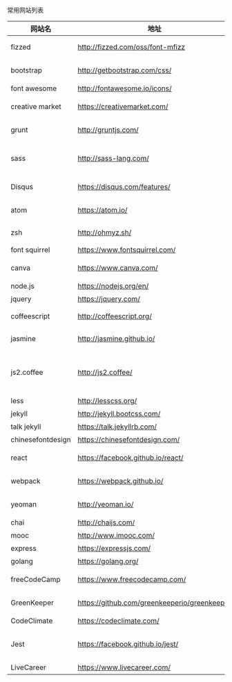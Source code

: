 常用网站列表


| 网站名 |地址| 描述|
|---|---|---|
| fizzed |http://fizzed.com/oss/font-mfizz | 一些开源项目的图标|
| bootstrap |http://getbootstrap.com/css/ | 最流行的前端开源框架|
| font awesome |http://fontawesome.io/icons/ | 常用图标 |
| creative market |https://creativemarket.com/ | 优秀设计资源 |
| grunt |http://gruntjs.com/ | grunt构建工具官方站点 |
| sass |http://sass-lang.com/ | sass预变异语言官方站点 |
| Disqus |https://disqus.com/features/ | 站点评论工具 |
| atom |https://atom.io/ |atom编辑器官方站点|
|  zsh |http://ohmyz.sh/ |逼格高的shell |
| font squirrel | https://www.fontsquirrel.com/ | 免费的字体|
| canva |  https://www.canva.com/ |  网上设计作品 |
| node.js | https://nodejs.org/en/ | node.js官网 |
| jquery | https://jquery.com/ | jquery官网 |
| coffeescript | http://coffeescript.org/ | coffeescript官网|
| jasmine | http://jasmine.github.io/ | js行为测试开发框架 |
| js2.coffee | http://js2.coffee/ | coffee跟javascript相互转换的网站 |
| less | http://lesscss.org/ | less官网 |
| jekyll | http://jekyll.bootcss.com/ | jekyll官网 |
| talk jekyll | https://talk.jekyllrb.com/ | jekyll论坛 | 
| chinesefontdesign | https://chinesefontdesign.com/ | 中文字体 |
| react | https://facebook.github.io/react/ | 引领未来的前端框架 |
| webpack | https://webpack.github.io/ | 优秀的打包工具 |
| yeoman | http://yeoman.io/ | 脚手架搭建框架 |
| chai | http://chaijs.com/ | 测试框架 |
| mooc | http://www.imooc.com/ | 幕客网 |
| express | https://expressjs.com/ | nodejs框架 |
| golang | https://golang.org/ | golang 官网 |
| freeCodeCamp | https://www.freecodecamp.com/ | 一个前端学习平台 |
| GreenKeeper | https://github.com/greenkeeperio/greenkeeper | 监控nodejs项目依赖| 
| CodeClimate | https://codeclimate.com/ | 代码评分 |
| Jest | https://facebook.github.io/jest/ | facebook的react测试框架 |
| LiveCareer | https://www.livecareer.com/ | 简历模板 |
